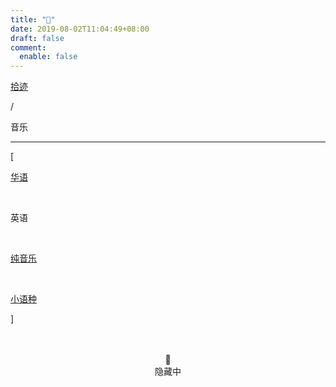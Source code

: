 ```yaml
---
title: "🎹"
date: 2019-08-02T11:04:49+08:00
draft: false
comment:
  enable: false
---
```


<div class="nav-tab">
  <a href="../../cages"><p class="not">拾迹</p></a>
  <p class="now">/</p><p class="now">音乐</p>
</div>

---

<div class="nav-tab">
  <p class="bord">[</p>
  <a href="../music"><p class="not">华语</p></a>&nbsp;
  <p class="now">英语</p>&nbsp;
  <a href="../music-light"><p class="not">纯音乐</p></a>&nbsp;
  <a href="../music-other"><p class="not">小语种</p></a>
  <p class="bord">]</p>
</div>

<center><br><br>🔐<br>隐藏中</center>